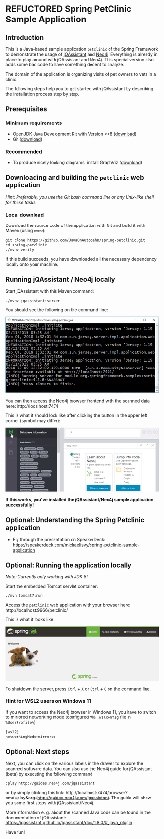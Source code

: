 # REFUCTORED Spring PetClinic Sample Application 

## Introduction

This is a Java-based sample application `petclinic` of the Spring Framework to demonstrate the usage of [jQAssistant](https://jqassistant.org/) and [Neo4j](https://neo4j.com/).
Everything is already in place to play around with jQAssistant and Neo4j.
This special version also adds some bad code to have something decent to analyze.

The domain of the application is organizing visits of pet owners to vets in a clinic.

The following steps help you to get started with jQAssistant by describing the installation process step by step.


## Prerequisites


### Minimum requirements

* OpenJDK Java Development Kit with Version >=8 ([download](https://openjdk.java.net/install/))
* Git ([download](https://git-scm.com/downloads))


### Recommended

* To produce nicely looking diagrams, install GraphViz ([download](https://www.graphviz.org/download/))


## Downloading and building the `petclinic` web application

_Hint: Preferable, you use the Git bash command line or any Unix-like shell for these tasks._


### Local download

Download the source code of the application with Git and build it with Maven (using `mvnw`):
```
git clone https://github.com/JavaOnAutobahn/spring-petclinic.git
cd spring-petclinic
./mvnw verify
```

If this build succeeds, you have downloaded all the necessary dependency locally onto your machine.


## Running jQAssistant / Neo4j locally

Start jQAssistant with this Maven command:
```
./mvnw jqassistant:server
```
You should see the following on the command line:

![](docs/screenshots/mvn_jqassistant_start.png)

You can then access the Neo4j browser frontend with the scanned data here: http://localhost:7474

This is what it should look like after clicking the button in the upper left corner (symbol may differ):

![](docs/screenshots/neo4j_start.png)

**If this works, you've installed the jQAssistant/Neo4j sample application successfully!**


## Optional: Understanding the Spring Petclinic application

* Fly through the presentation on SpeakerDeck: https://speakerdeck.com/michaelisvy/spring-petclinic-sample-application


## Optional: Running the application locally
 
_Note: Currently only working with JDK 8!_

Start the embedded Tomcat servlet container: 

```
./mvn tomcat7:run
```

Access the `petclinic` web application with your browser here: http://localhost:9966/petclinic/

This is what it looks like:

![](docs/screenshots/petclinic_start.png)

To shutdown the server, press `Ctrl` + `X` or `Ctrl` + `C` on the command line.

### Hint for WSL2 users on Windows 11

If you want to access the Neo4j browser in Windows 11, you have to switch to mirrored networking mode (configured via `.wslconfig` file in `%UserProfile%`):

```
[wsl2]
networkingMode=mirrored
```

## Optional: Next steps

Next, you can click on the various labels in the drawer to explore the scanned software data. You can also use the Neo4j guide for jQAssistant (beta) by executing the following command
```
:play http://guides.neo4j.com/jqassistant
```
or by simply clicking this link: http://localhost:7474/browser?cmd=play&arg=http://guides.neo4j.com/jqassistant. The guide will show you some first steps with jQAssistant/Neo4j.

More information e. g. about the scanned Java code can be found in the documentation of jQAssistant: https://jqassistant.github.io/jqassistant/doc/1.8.0/#_java_plugin .

Have fun!
